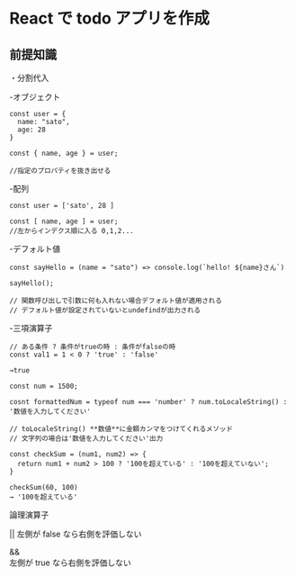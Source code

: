 # React で todo アプリを作成

## 前提知識

・分割代入

-オブジェクト

```
const user = {
  name: "sato",
  age: 28
}

const { name, age } = user;

//指定のプロパティを抜き出せる

```

-配列

```
const user = ['sato', 28 ]

const [ name, age ] = user;
//左からインデクス順に入る 0,1,2...

```

-デフォルト値

```
const sayHello = (name = "sato") => console.log(`hello! ${name}さん`)

sayHello();

// 関数呼び出しで引数に何も入れない場合デフォルト値が適用される
// デフォルト値が設定されていないとundefindが出力される
```

-三項演算子

```
// ある条件 ? 条件がtrueの時 : 条件がfalseの時
const val1 = 1 < 0 ? 'true' : 'false'

→true

```

```
const num = 1500;

cosnt formattedNum = typeof num === 'number' ? num.toLocaleString() : '数値を入力してください'

// toLocaleString() **数値**に金額カンマをつけてくれるメソッド
// 文字列の場合は'数値を入力してください'出力
```

```
const checkSum = (num1, num2) => {
  return num1 + num2 > 100 ? '100を超えている' : '100を超えていない';
}

checkSum(60, 100)
→ '100を超えている'
```

論理演算子

||
左側が false なら右側を評価しない

&&  
左側が true なら右側を評価しない



